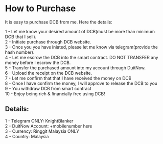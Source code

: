 # How to Purchase

It is easy to purchase DCB from me. Here the details:

1 - Let me know your desired amount of DCB(must be more than minimum DCB that I sell). <br />
2 - Initiate purchase through DCB website. <br />
3 - Once you you have iniated, please let me know via telegram(provide the hash number). <br />
4 - Let me escrow the DCB into the smart contract. DO NOT TRANSFER any money before I escrow the DCB. <br />
5 - Transfer the purchased amount into my account through DuitNow. <br />
6 - Upload the receipt on the DCB website. <br />
7 - Let me confirm that that I have received the money on DCB <br />
8 - Once I have confirm the money, I will approve to release the DCB to you <br />
9 - You withdraw DCB from smart contract <br />
10 -  Enjoy being rich & financially free using DCB! <br />

## Details:

1 - Telegram ONLY: KnightBlanker <br />
2 - DuitNow Account: +mobilenumber here <br />
3 -  Currency: Ringgit Malaysia ONLY <br />
4 - Country: Malaysia <br />